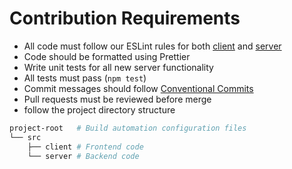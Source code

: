 # Contribution Requirements

- All code must follow our ESLint rules for both [client](./src/client/eslint.config.ts) and [server](./src/server/.eslintrc.js)
- Code should be formatted using Prettier
- Write unit tests for all new server functionality
- All tests must pass (`npm test`)
- Commit messages should follow [Conventional Commits](https://www.conventionalcommits.org/)
- Pull requests must be reviewed before merge
- follow the project directory structure

```sh
project-root   # Build automation configuration files
└── src
    ├── client # Frontend code
    └── server # Backend code
```
